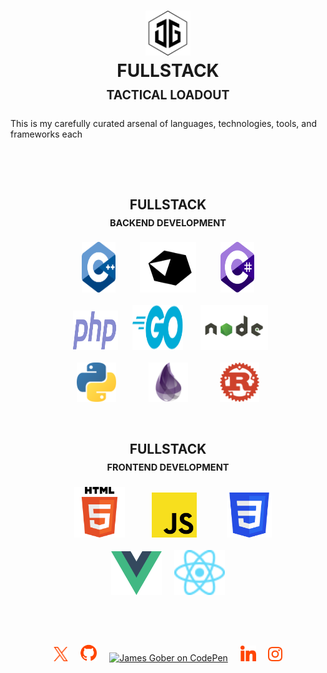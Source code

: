 <h1 align="center">
    <picture>
        <source media="(prefers-color-scheme: dark)" srcset="./media/jamesgober-logo-dark.png">
        <img width="72" height="72" alt="Official brand mark and logo of James Gober. Image shows JG stylish initials encased in a hexagon outline." src="./media/jamesgober-logo.png">
    </picture>
    <br>
    <strong>FULLSTACK</strong>
    <br>
    <sup><sub>TACTICAL LOADOUT</sub></sup>
</h1>

This is my carefully curated arsenal of languages, technologies, tools, and frameworks each 

<!--
**jamesgober/jamesgober** is a ✨ _special_ ✨ repository because its `README.md` (this file) appears on your GitHub profile.

Here are some ideas to get you started:

- 🔭 I’m currently working on ...
- 🌱 I’m currently learning ...
- 👯 I’m looking to collaborate on ...
- 🤔 I’m looking for help with ...
- 💬 Ask me about ...
- 📫 How to reach me: ...
- 😄 Pronouns: ...
- ⚡ Fun fact: ...
-->


&nbsp;

&nbsp;

<div align="center">
    <h2>
        <strong>FULLSTACK</strong>
        <br>
        <sup><sub>BACKEND DEVELOPMENT</sub></sup>
    </h2>
    &nbsp;&nbsp;
    <a href="#" title="C++" target="_blank"><img width="54" height="81" alt="C++" src="./media/langs/cpp.svg"></a>
    &nbsp;&nbsp;&nbsp;&nbsp;&nbsp;&nbsp;&nbsp;&nbsp;
    <a href="#" title="Crystal" target="_blank"><img width="90" height="81" alt="Crystal" src="./media/langs/crystal.svg"></a>
    &nbsp;&nbsp;&nbsp;&nbsp;&nbsp;&nbsp;&nbsp;&nbsp;
    <a href="#" title="C-Sharp" target="_blank"><img width="54" height="81" alt="C-Sharp" src="./media/langs/cs.svg"></a>
    &nbsp;&nbsp;
    <br><br>
    &nbsp;&nbsp;&nbsp;&nbsp;
    <a href="#" title="PHP 8x" target="_blank"><img width="72" height="63" alt="PHP 8x" src="./media/langs/php.svg"></a>
    &nbsp;&nbsp;&nbsp;&nbsp;
    <a href="#" title="Go" target="_blank"><img width="81" height="72" alt="Go" src="./media/langs/go.svg"></a>
    &nbsp;&nbsp;&nbsp;&nbsp;&nbsp;
    <a href="#" title="Nodejs" target="_blank"><img width="108" height="auto" alt="Nodejs" src="./media/langs/nodejs.svg"></a>
    &nbsp;&nbsp;
    <br><br>
    &nbsp;&nbsp;
    <a href="#" title="Python" target="_blank"><img width="63" height="auto" alt="Python" src="./media/langs/python.svg"></a>
    &nbsp;&nbsp;&nbsp;&nbsp;&nbsp;&nbsp;&nbsp;&nbsp;&nbsp;&nbsp;&nbsp;
    <a href="#" title="Elixir" target="_blank"><img width="63" height="auto" alt="Elixir" src="./media/langs/elixir.svg"></a>
    &nbsp;&nbsp;&nbsp;&nbsp;&nbsp;&nbsp;&nbsp;&nbsp;&nbsp;&nbsp;&nbsp;
    <a href="#" title="Rust" target="_blank"><img width="63" height="auto" alt="Rust" src="./media/langs/rust.svg"></a>
    &nbsp;&nbsp;
</div>

&nbsp;

<div align="center">
    <h2>
        <strong>FULLSTACK</strong>
        <br>
        <sup><sub>FRONTEND DEVELOPMENT</sub></sup>
    </h2>
    &nbsp;&nbsp;&nbsp;
    <a href="#" title="HTML 5" target="_blank"><img width="81" height="auto" alt="HTML 5" src="./media/langs/html.svg"></a>
    &nbsp;&nbsp;&nbsp;&nbsp;&nbsp;&nbsp;&nbsp;&nbsp;&nbsp;
    <a href="#" target="_blank"><img width="72" height="auto" alt="JavaScript" src="./media/langs/js.svg"></a>
    &nbsp;&nbsp;&nbsp;&nbsp;&nbsp;&nbsp;&nbsp;&nbsp;&nbsp;&nbsp;
    <a href="#" title="CSS" target="_blank"><img width="72" height="auto" alt="CSS 3" src="./media/langs/css.svg"></a>
    <br><br>
    &nbsp;&nbsp;&nbsp;
    <a href="#" title="VUE" target="_blank"><img width="81" height="auto" alt="VUE" src="./media/langs/vue.svg"></a>
    &nbsp;&nbsp;&nbsp;
    <a href="#" title="React" target="_blank"><img width="81" height="auto" alt="React" src="./media/langs/react.svg"></a>
    &nbsp;&nbsp;&nbsp;
</div>

&nbsp;

&nbsp;


<div align="center">
    <a href="https://x.com/jamesgober" target="_blank">
        <img width="23" height="23" alt="James Gober on X.com" src="./media/social/x.svg"></a>
    &nbsp;&nbsp;&nbsp;
    <a href="https://github.com/jamesgober" target="_blank">
        <img width="27" height="27" alt="James Gober on GitHub" src="./media/social/github.svg"></a>
    &nbsp;&nbsp;&nbsp;
    <a href="https://codepen.io/jamesgober" target="_blank">
        <img width="26" height="26" alt="James Gober on CodePen" src="./media/social/codepen.svg?"></a>
    &nbsp;&nbsp;&nbsp;
    <a href="https://linkedin.com/in/jamesgober" target="_blank">
        <img width="25" height="25" alt="James Gober on LinkedIn" src="./media/social/linkedin.svg"></a>
    &nbsp;&nbsp;&nbsp;
    <a href="https://instagram.com/jamesgober" target="_blank">
        <img width="23" height="23" alt="James Gober on Instagram" src="./media/social/instagram.svg"></a>
</div>
